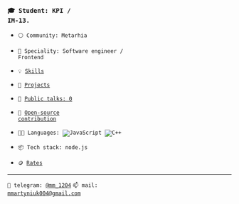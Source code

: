 ### <code>🎓 Student: KPI / IM-13.</code>
- <code>⚪ Community: Metarhia</code> 
- <code>👷 Speciality: Software engineer / Frontend</code><br> 
- <code>💡 [Skills](SKILLS.md)</code>
- <code>🧻 [Projects](PROJECTS.md)</code> 
- <code>📢 [Public talks: 0](TALKS.md)</code>
- <code>👀 [Open-source contribution](CONTRIBUTION.md)</code><br>
- <code>🧑‍💻 Languages: 
![JavaScript](https://img.shields.io/badge/-JavaScript-000000?style=flat-square&logo=JAVASCRIPT)
![C++](https://img.shields.io/badge/-C++-000000?style=flat-square&logo=C%2b%2b)</code>

- <code>📦 Tech stack: node.js</code>
- <code>🪙 [Rates](RATES.md)</code><br> 
---
<code>💬 telegram: [@mm_1204](https://telegram.me/@mm_1204)</code> 
<code>📫 mail: [mmartyniuk004@gmail.com](mailto:mmartyniuk004@gmail.com)</code> 
